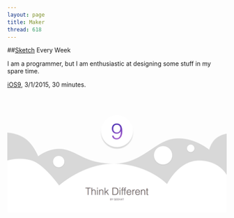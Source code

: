 ```yaml
---
layout: page
title: Maker
thread: 618
---
```


##[Sketch](http://bohemiancoding.com/) Every Week

I am a programmer, but I am enthusiastic at designing some stuff in my spare time.

[iOS9](http://goo.gl/mvkPUh), 3/1/2015, 30 minutes.
![Alt text](/images/sketch/iOS9.png)